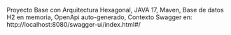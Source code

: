 Proyecto Base con Arquitectura Hexagonal, JAVA 17, Maven, Base de datos H2 en memoria, OpenApi auto-generado, Contexto Swagger en: http://localhost:8080/swagger-ui/index.html#/

